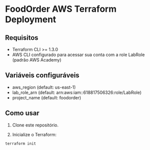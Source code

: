 # FoodOrder AWS Terraform Deployment

## Requisitos
- Terraform CLI >= 1.3.0
- AWS CLI configurado para acessar sua conta com a role LabRole (padrão AWS Academy)

## Variáveis configuráveis
- aws_region (default: us-east-1)
- lab_role_arn (default: arn:aws:iam::618817506326:role/LabRole)
- project_name (default: foodorder)

## Como usar

1. Clone este repositório.

2. Inicialize o Terraform:
```bash
terraform init
